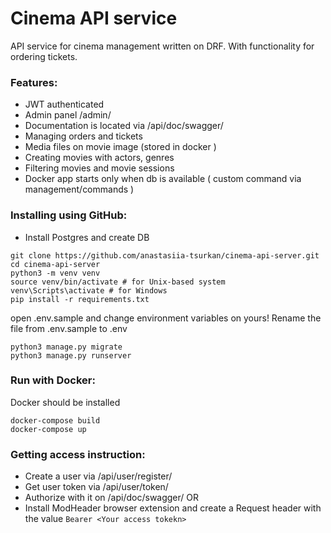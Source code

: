 ﻿# Cinema API service
API service for cinema management written on DRF. With functionality for ordering tickets.

### Features:
- JWT authenticated
- Admin panel /admin/
- Documentation is located via /api/doc/swagger/
- Managing orders and tickets
- Media files on movie image (stored in docker )
- Creating movies with actors, genres
- Filtering movies and movie sessions
- Docker app starts only when db is available ( custom command via management/commands )

### Installing using GitHub:
- Install Postgres and create DB
```
git clone https://github.com/anastasiia-tsurkan/cinema-api-server.git
cd cinema-api-server
python3 -m venv venv
source venv/bin/activate # for Unix-based system
venv\Scripts\activate # for Windows
pip install -r requirements.txt
```
open .env.sample and change environment variables on yours! Rename the file from .env.sample to .env
```
python3 manage.py migrate
python3 manage.py runserver
```

### Run with Docker:
Docker should be installed
```
docker-compose build
docker-compose up
```
### Getting access instruction:
- Create a user via /api/user/register/
- Get user token via /api/user/token/
- Authorize with it on /api/doc/swagger/ OR
- Install ModHeader browser extension and create a Request header with the value ```Bearer <Your access tokekn>```
